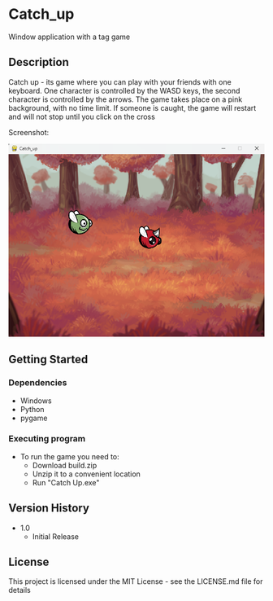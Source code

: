 # Catch_up

Window application with a tag game

## Description


Catch up - its game where you can play with your friends with one keyboard. One character is controlled by the WASD keys, the second character is controlled by the arrows. The game takes place on a pink background, with no time limit. If someone is caught, the game will restart and will not stop until you click on the cross


Screenshot:


![game_image](https://github.com/kalyapin/catch_up/blob/main/images/image_InGame.png)

## Getting Started

### Dependencies

* Windows 
* Python
* pygame


### Executing program

* To run the game you need to:
  * Download build.zip
  * Unzip it to a convenient location
  * Run "Catch Up.exe"


## Version History

* 1.0
    * Initial Release

## License

This project is licensed under the MIT License - see the LICENSE.md file for details
